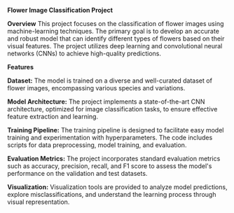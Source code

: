 **Flower Image Classification Project**

**Overview**
This project focuses on the classification of flower images using machine-learning techniques. The primary goal is to develop an accurate and robust model that can identify different types of flowers based on their visual features. The project utilizes deep learning and convolutional neural networks (CNNs) to achieve high-quality predictions.

**Features**

**Dataset:** The model is trained on a diverse and well-curated dataset of flower images, encompassing various species and variations.

**Model Architecture:** The project implements a state-of-the-art CNN architecture, optimized for image classification tasks, to ensure effective feature extraction and learning.

**Training Pipeline:** The training pipeline is designed to facilitate easy model training and experimentation with hyperparameters. The code includes scripts for data preprocessing, model training, and evaluation.

**Evaluation Metrics:** The project incorporates standard evaluation metrics such as accuracy, precision, recall, and F1 score to assess the model's performance on the validation and test datasets.

**Visualization:** Visualization tools are provided to analyze model predictions, explore misclassifications, and understand the learning process through visual representation.
